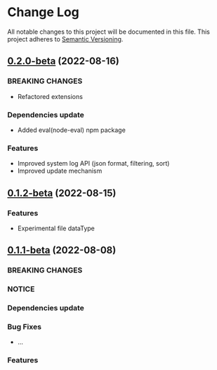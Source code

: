 # Change Log

All notable changes to this project will be documented in this file.
This project adheres to [Semantic Versioning](http://semver.org/).


## [0.2.0-beta](https://github.com/pb-it/wing-cms/0.2.0-beta) (2022-08-16)


### BREAKING CHANGES

* Refactored extensions


### Dependencies update

* Added eval(node-eval) npm package


### Features

* Improved system log API (json format, filtering, sort)
* Improved update mechanism


## [0.1.2-beta](https://github.com/pb-it/wing-cms/0.1.2-beta) (2022-08-15)


### Features

* Experimental file dataType


## [0.1.1-beta](https://github.com/pb-it/wing-cms/0.1.1-beta) (2022-08-08)


### BREAKING CHANGES


### NOTICE


### Dependencies update


### Bug Fixes

* ...


### Features